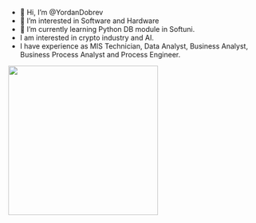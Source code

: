 - 👋 Hi, I’m @YordanDobrev
- 👀 I’m interested in Software and Hardware
- 🌱 I’m currently learning Python DB module in Softuni.
- I am interested in crypto industry and AI.
- I have experience as MIS Technician, Data Analyst, Business Analyst, Business Process Analyst and Process Engineer.

<div style="background: transparent">
  <img src="https://i.giphy.com/media/v1.Y2lkPTc5MGI3NjExYnpiZmxtMXY0YjUzN2FoOXl3dDFuczBvYTFra2VvcG9jMHB0OTh2cyZlcD12MV9pbnRlcm5hbF9naWZfYnlfaWQmY3Q9Zw/xaO6TmgQmKEQ4516sE/giphy.gif" width="300" />
</div>
